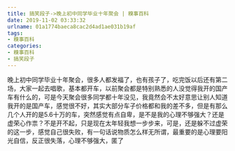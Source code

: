 ```yaml
---
title: 搞笑段子->晚上初中同学毕业十年聚会 | 糗事百科
date: 2019-11-02 03:33:32
urlname: 01a1774baeca8cac2d4ad1ae031b19af
tags: 
- 糗事百科
categories:
- 糗事百科
- 搞笑段子
---
```

晚上初中同学毕业十年聚会，很多人都发福了，也有孩子了，吃完饭以后还有第二场，大家一起去唱歌，基本都开车，以前聚会都是特别熟悉的人没觉得我开的国产车有什么的，可是今天聚会很多同学都十年没见，我竟然会不太好意思让别人知道我开的是国产车，感觉很不好，其实大部分车子价格都和我的差不多，但是有那么几个人开的是5.6十万的车，突然感觉有点自卑，是不是我的心理不够强大？还是虚荣心作祟？不是开不起，只是现在太年轻我想一步步来，可是，还是躲不过虚荣的这一步，感觉自己很失败，有一句话说物质怎么样无所谓，最重要的是心理要阳光自信，反正很失落，心理不够强大，匿了


